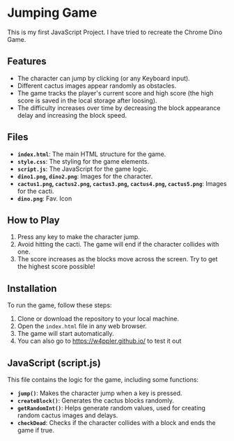 # Jumping Game

This is my first JavaScript Project. I have tried to recreate the Chrome Dino Game.

## Features
- The character can jump by clicking (or any Keyboard input).
- Different cactus images appear randomly as obstacles.
- The game tracks the player's current score and high score (the high score is saved in the local storage after loosing).
- The difficulty increases over time by decreasing the block appearance delay and increasing the block speed.

## Files
- **`index.html`**: The main HTML structure for the game.
- **`style.css`**: The styling for the game elements.
- **`script.js`**: The JavaScript for the game logic.
- **`dino1.png`, `dino2.png`**: Images for the character.
- **`cactus1.png`, `cactus2.png`, `cactus3.png`, `cactus4.png`, `cactus5.png`**: Images for the cacti.
- **`dino.png`**: Fav. Icon

## How to Play
1. Press any key to make the character jump.
2. Avoid hitting the cacti. The game will end if the character collides with one.
3. The score increases as the blocks move across the screen. Try to get the highest score possible!

## Installation
To run the game, follow these steps:
1. Clone or download the repository to your local machine.
2. Open the `index.html` file in any web browser.
3. The game will start automatically.
4. You can also go to https://w4ppler.github.io/ to test it out

## JavaScript (script.js)

This file contains the logic for the game, including some functions:

- **`jump()`**: Makes the character jump when a key is pressed.
- **`createBlock()`**: Generates the cactus blocks randomly.
- **`getRandomInt()`**: Helps generate random values, used for creating random cactus images and delays.
- **`checkDead`**: Checks if the character collides with a block and ends the game if true.
